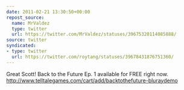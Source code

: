 ```yaml
---
date: 2011-02-21 13:30:50+00:00
repost_source:
  name: MrValdez
  type: twitter
  url: https://twitter.com/MrValdez/statuses/39675320114085888/
source: twitter
syndicated:
- type: twitter
  url: https://twitter.com/roytang/statuses/39678431876751360/
---
```


Great Scott! Back to the Future Ep. 1 available for FREE right now. http://www.telltalegames.com/cart/add/backtothefuture-bluraydemo